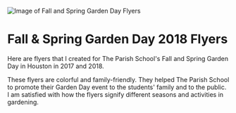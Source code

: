 ![Image of Fall and Spring Garden Day Flyers](https://stellalimuel.com/img/portfolios/print/7A.jpg)

# Fall & Spring Garden Day 2018 Flyers
Here are flyers that I created for The Parish School's Fall and Spring Garden Day in Houston in 2017 and 2018.

These flyers are colorful and family-friendly. They helped The Parish School to promote their Garden Day event to the students' family and to the public. I am satisfied with how the flyers signify different seasons and activities in gardening.
